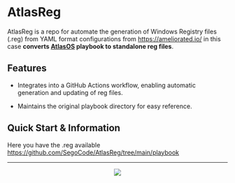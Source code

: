# AtlasReg

AtlasReg is a repo for automate the generation of Windows Registry files (.reg) from YAML format configurations from https://ameliorated.io/ in this case **converts [AtlasOS](https://github.com/atlas-os/atlas) playbook to standalone reg files**.

## Features

- Integrates into a GitHub Actions workflow, enabling automatic generation and updating of reg files.

- Maintains the original playbook directory for easy reference.

## Quick Start & Information

Here you have the .reg available https://github.com/SegoCode/AtlasReg/tree/main/playbook

---
<p align="center"><a href="https://github.com/SegoCode/AtlasReg/graphs/contributors">
  <img src="https://contrib.rocks/image?repo=SegoCode/AtlasReg" />
</a></p>
